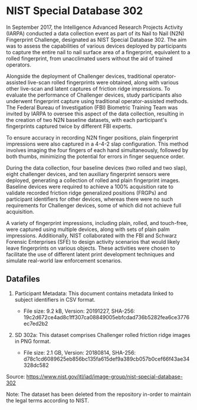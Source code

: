 # NIST Special Database 302

In September 2017, the Intelligence Advanced Research Projects Activity (IARPA) conducted a data collection event as part of its Nail to Nail (N2N) Fingerprint Challenge, designated as NIST Special Database 302.
The aim was to assess the capabilities of various devices deployed by participants to capture the entire nail to nail surface area of a fingerprint, equivalent to a rolled fingerprint, from unacclimated users without the aid of trained operators.

Alongside the deployment of Challenger devices, traditional operator-assisted live-scan rolled fingerprints were obtained, along with various other live-scan and latent captures of friction ridge impressions.
To evaluate the performance of Challenger devices, study participants also underwent fingerprint capture using traditional operator-assisted methods.
The Federal Bureau of Investigation (FBI) Biometric Training Team was invited by IARPA to oversee this aspect of the data collection, resulting in the creation of two N2N baseline datasets, with each participant's fingerprints captured twice by different FBI experts.

To ensure accuracy in recording N2N finger positions, plain fingerprint impressions were also captured in a 4-4-2 slap configuration.
This method involves imaging the four fingers of each hand simultaneously, followed by both thumbs, minimizing the potential for errors in finger sequence order.

During the data collection, four baseline devices (two rolled and two slap), eight challenger devices, and ten auxiliary fingerprint sensors were deployed, generating a collection of rolled and plain fingerprint images.
Baseline devices were required to achieve a 100% acquisition rate to validate recorded friction ridge generalized positions (FRGPs) and participant identifiers for other devices, whereas there were no such requirements for Challenger devices, some of which did not achieve full acquisition.

A variety of fingerprint impressions, including plain, rolled, and touch-free, were captured using multiple devices, along with sets of plain palm impressions.
Additionally, NIST collaborated with the FBI and Schwarz Forensic Enterprises (SFE) to design activity scenarios that would likely leave fingerprints on various objects.
These activities were chosen to facilitate the use of different latent print development techniques and simulate real-world law enforcement scenarios.

## Datafiles
1. Participant Metadata: This document contains metadata linked to subject identifiers in CSV format.
    * File size: 9.2 kB, Version: 20191227, SHA-256: 19c2d672ce4ad8c1ff307ca08849005ebfcdad736b5282fea6ce3776ec7ed2b2

2. SD 302a: This dataset comprises Challenger rolled friction ridge images in PNG format.
    * File size: 2.1 GB, Version: 20180814, SHA-256: d78c1cd6089625eb856bc135fa615def9a389cb057b0cef66f43ae34328dc582

Source: https://www.nist.gov/itl/iad/image-group/nist-special-database-302

Note: The dataset has been deleted from the repository in-order to maintain the legal terms according to NIST. 